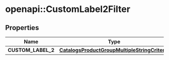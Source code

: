 # openapi::CustomLabel2Filter


## Properties
Name | Type | Description | Notes
------------ | ------------- | ------------- | -------------
**CUSTOM_LABEL_2** | [**CatalogsProductGroupMultipleStringCriteria**](.md) |  | 


